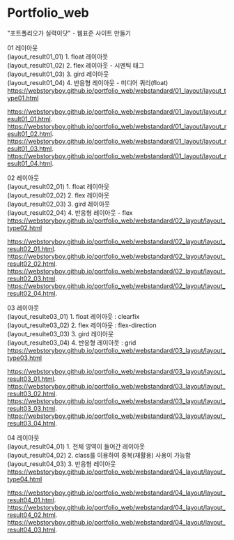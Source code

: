 # Portfolio_web

"포트폴리오가 실력이닷" - 웹표준 사이트 만들기   

01 레이아웃   
(layout_result01_01) 1. float 레이아웃   
(layout_result01_02) 2. flex 레이아웃 - 시멘틱 태그   
(layout_result01_03) 3. gird 레이아웃   
(layout_result01_04) 4. 반응형 레이아웃 - 미디어 쿼리(float)   
https://webstoryboy.github.io/portfolio_web/webstandard/01_layout/layout_type01.html   

https://webstoryboy.github.io/portfolio_web/webstandard/01_layout/layout_result01_01.html.  
https://webstoryboy.github.io/portfolio_web/webstandard/01_layout/layout_result01_02.html.  
https://webstoryboy.github.io/portfolio_web/webstandard/01_layout/layout_result01_03.html.  
https://webstoryboy.github.io/portfolio_web/webstandard/01_layout/layout_result01_04.html.  

02 레이아웃  
(layout_result02_01) 1. float 레이아웃   
(layout_result02_02) 2. flex 레이아웃   
(layout_result02_03) 3. gird 레이아웃   
(layout_result02_04) 4. 반응형 레이아웃 - flex   
https://webstoryboy.github.io/portfolio_web/webstandard/02_layout/layout_type02.html   

https://webstoryboy.github.io/portfolio_web/webstandard/02_layout/layout_result02_01.html.  
https://webstoryboy.github.io/portfolio_web/webstandard/02_layout/layout_result02_02.html.  
https://webstoryboy.github.io/portfolio_web/webstandard/02_layout/layout_result02_03.html.  
https://webstoryboy.github.io/portfolio_web/webstandard/02_layout/layout_result02_04.html.   

03 레이아웃  
(layout_resulte03_01) 1. float 레이아웃 : clearfix   
(layout_resulte03_02) 2. flex 레이아웃 : flex-direction   
(layout_resulte03_03) 3. gird 레이아웃   
(layout_resulte03_04) 4. 반응형 레이아웃 : grid  
https://webstoryboy.github.io/portfolio_web/webstandard/03_layout/layout_type03.html   

https://webstoryboy.github.io/portfolio_web/webstandard/03_layout/layout_result03_01.html.  
https://webstoryboy.github.io/portfolio_web/webstandard/03_layout/layout_result03_02.html.  
https://webstoryboy.github.io/portfolio_web/webstandard/03_layout/layout_result03_03.html.  
https://webstoryboy.github.io/portfolio_web/webstandard/03_layout/layout_result03_04.html.  

04 레이아웃  
(layout_result04_01) 1. 전체 영역이 들어간 레이아웃     
(layout_result04_02) 2. class를 이용하여 중복(재활용) 사용이 가능함   
(layout_result04_03) 3. 반응형 레이아웃   
https://webstoryboy.github.io/portfolio_web/webstandard/04_layout/layout_type04.html   

https://webstoryboy.github.io/portfolio_web/webstandard/04_layout/layout_result04_01.html.  
https://webstoryboy.github.io/portfolio_web/webstandard/04_layout/layout_result04_02.html.  
https://webstoryboy.github.io/portfolio_web/webstandard/04_layout/layout_result04_03.html.  


